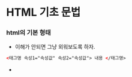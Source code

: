 # HTML 기초 문법

### html의 기본 형태

- 이해가 안되면 그냥 외워보도록 하자.

```html
<태그명 속성1="속성값" 속성2="속성값"> 내용 </태그명>
```

- 

